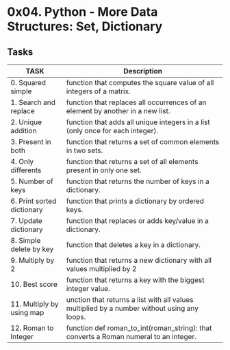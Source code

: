 # 0x04. Python - More Data Structures: Set, Dictionary

## Tasks

TASK | Description
---- | ----
0. Squared simple | function that computes the square value of all integers of a matrix.
1. Search and replace | function that replaces all occurrences of an element by another in a new list.
2. Unique addition | function that adds all unique integers in a list (only once for each integer).
3. Present in both | function that returns a set of common elements in two sets.
4. Only differents | function that returns a set of all elements present in only one set.
5. Number of keys | function that returns the number of keys in a dictionary.
6. Print sorted dictionary | function that prints a dictionary by ordered keys.
7. Update dictionary | function that replaces or adds key/value in a dictionary.
8. Simple delete by key | function that deletes a key in a dictionary.
9. Multiply by 2 | function that returns a new dictionary with all values multiplied by 2
10. Best score | function that returns a key with the biggest integer value.
11. Multiply by using map | unction that returns a list with all values multiplied by a number without using any loops.
12. Roman to Integer | function def roman_to_int(roman_string): that converts a Roman numeral to an integer.